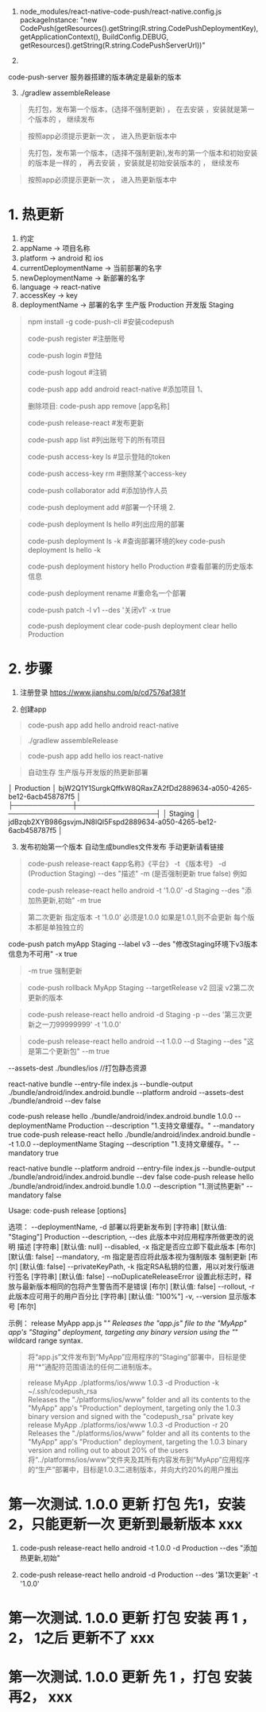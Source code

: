 
1. node_modules/react-native-code-push/react-native.config.js
 packageInstance:
                    "new CodePush(getResources().getString(R.string.CodePushDeploymentKey), getApplicationContext(), BuildConfig.DEBUG, getResources().getString(R.string.CodePushServerUrl))"

2. 
code-push-server  服务器搭建的版本确定是最新的版本

3.  ./gradlew assembleRelease

> 先打包，发布第一个版本，(选择不强制更新) ， 在去安装 ，安装就是第一个版本的 ， 继续发布

> 按照app必须提示更新一次 ， 进入热更新版本中 

> 先打包，发布第一个版本，(选择不强制更新),发布的第一个版本和初始安装的版本是一样的 ， 再去安装 ，安装就是初始安装版本的 ， 继续发布

> 按照app必须提示更新一次 ， 进入热更新版本中 

# 1. 热更新
1. 约定  
1. appName → 项目名称
1. platform → android 和 ios
1. currentDeploymentName → 当前部署的名字
1. newDeploymentName → 新部署的名字
1. language → react-native
1. accessKey → key
1. deploymentName → 部署的名字 生产版 Production  开发版 Staging

> npm install -g code-push-cli  #安装codepush
> 
> code-push register  #注册账号
> 
> code-push login  #登陆
> 
> code-push logout  #注销
> 
> code-push app add <appName> android react-native  #添加项目   1、
> 
> 删除项目: code-push app remove [app名称]
> 
> code-push release-react <appName> <platform>  #发布更新
> 
> code-push app list  #列出账号下的所有项目
> 
> code-push access-key ls  #显示登陆的token
> 
> code-push access-key rm <accessKey>  #删除某个access-key
> 
> code-push collaborator add <appName> <account>  #添加协作人员
> 
> code-push deployment add <appName> <deploymentName>  #部署一个环境  2.
> 
 
>
> code-push deployment ls hello  #列出应用的部署
> 
> code-push deployment ls <appName> -k  #查询部署环境的key
> code-push deployment ls hello -k
> 
> code-push deployment history hello Production  #查看部署的历史版本信息
> 
> code-push deployment rename <appName> <currentDeploymentName> <newDeploymentName>  #重命名一个部署
> 
> code-push patch <appName> <deploymentNmae> -l v1 --des '关闭v1' -x true
> 
> code-push deployment clear <appName> <deploymentName>
code-push deployment clear hello Production

# 2. 步骤
1. 注册登录  https://www.jianshu.com/p/cd7576af381f

2. 创建app  
> code-push app add hello android react-native

> ./gradlew assembleRelease

> code-push app add hello ios react-native

> 自动生存 生产版与开发版的热更新部署
>
│ Production │ bjW2Q1Y1SurgkQffkW8QRaxZA2fDd2889634-a050-4265-be12-6acb458787f5 │
├────────────┼──────────────────────────────────────────────────────────────────┤
│ Staging    │ jdBzqb2XYB986gsvjmJN8lQI5Fspd2889634-a050-4265-be12-6acb458787f5 │


3. 发布初始第一个版本 自动生成bundles文件发布 手动更新请看链接
> code-push release-react 《app名称》《平台》 -t 《版本号》 -d (Production Staging) --des "描述" -m (是否强制更新 true false)
例如
>
> code-push release-react hello android -t '1.0.0' -d Staging --des "添加热更新,初始" -m true

> 第二次更新 指定版本 -t '1.0.0' 必须是1.0.0 如果是1.0.1,则不会更新 每个版本都是单独独立的 

code-push patch myApp Staging --label v3 --des "修改Staging环境下v3版本信息为不可用" -x true

> -m true 强制更新 

> code-push rollback MyApp Staging --targetRelease v2 回滚 v2第二次更新的版本

> code-push release-react hello android -d Staging -p  --des '第三次更新之一刀99999999' -t '1.0.0'

<!-- > code-push release-react hello android --t 1.0.0 --dev false --d Staging --des "这是第二个更新包" --m true -->
> code-push release-react hello android --t 1.0.0 --d Staging --des "这是第二个更新包" --m true


--assets-dest ./bundles/ios  //打包静态资源

react-native bundle --entry-file index.js --bundle-output ./bundle/android/index.android.bundle --platform android --assets-dest ./bundle/android --dev false

code-push release hello ./bundle/android/index.android.bundle 1.0.0 --deploymentName Production --description "1.支持文章缓存。" --mandatory true
code-push release-react hello ./bundle/android/index.android.bundle --t 1.0.0 --deploymentName Staging --description "1.支持文章缓存。" --mandatory true

react-native bundle --platform android --entry-file index.js --bundle-output ./bundle/android/index.android.bundle --dev false
code-push release hello ./bundle/android/index.android.bundle 1.0.0 --description "1.测试热更新" --mandatory false

Usage: code-push release <appName> <updateContentsPath> <targetBinaryVersion> [options]

选项：
  --deploymentName, -d       部署以将更新发布到 [字符串] [默认值: "Staging"] Production
  --description, --des       此版本中对应用程序所做更改的说明 描述  [字符串] [默认值: null]
  --disabled, -x             指定是否应立即下载此版本  [布尔] [默认值: false]
  --mandatory, -m            指定是否应将此版本视为强制版本 强制更新  [布尔] [默认值: false]
  --privateKeyPath, -k       指定RSA私钥的位置，用以对发行版进行签名  [字符串] [默认值: false]
  --noDuplicateReleaseError  设置此标志时，释放与最新版本相同的包将产生警告而不是错误  [布尔] [默认值: false]
  --rollout, -r              此版本应可用于的用户百分比  [字符串] [默认值: "100%"]
  -v, --version              显示版本号  [布尔]

示例：
  release MyApp app.js "*"                                                      Releases the "app.js" file to the "MyApp" app's "Staging" deployment, targeting any binary version using the "*" wildcard range syntax.
>  将“app.js”文件发布到“MyApp”应用程序的“Staging”部署中，目标是使用“*”通配符范围语法的任何二进制版本。

> release MyApp ./platforms/ios/www 1.0.3 -d Production -k ~/.ssh/codepush_rsa  
  Releases the "./platforms/ios/www" folder and all its contents to the "MyApp" app's "Production" deployment, targeting only the 1.0.3 binary version and signed with the "codepush_rsa" private key
> release MyApp ./platforms/ios/www 1.0.3 -d Production -r 20                   
  Releases the "./platforms/ios/www" folder and all its contents to the "MyApp" app's "Production" deployment, targeting the 1.0.3 binary version and rolling out to about 20% of the users
> 将“../platforms/ios/www”文件夹及其所有内容发布到“MyApp”应用程序的“生产”部署中，目标是1.0.3二进制版本，并向大约20%的用户推出

# 第一次测试.  1.0.0 更新 打包 先1，安装 2，只能更新一次 更新到最新版本 xxx


1. code-push release-react hello android -t 1.0.0 -d Production --des "添加热更新,初始"

2. code-push release-react hello android -d Production --des '第1次更新' -t '1.0.0'

# 第一次测试.  1.0.0 更新 打包 安装 再 1 ， 2，  1之后 更新不了  xxx



# 第一次测试.  1.0.0 更新 先 1 ，打包  安装  再2， xxx